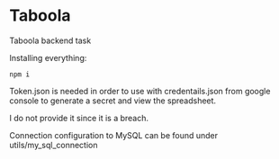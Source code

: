 # Taboola

Taboola backend task

Installing everything:

    npm i

Token.json is needed in order to use with credentails.json from google console to generate a secret and view the spreadsheet.

I do not provide it since it is a breach.

Connection configuration to MySQL can be found under utils/my_sql_connection

